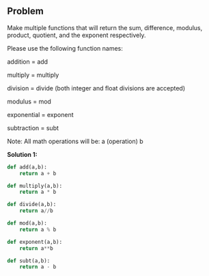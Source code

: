 ## Problem

Make multiple functions that will return the sum, difference, modulus, product, quotient, and the exponent respectively.

Please use the following function names:

addition = add

multiply = multiply

division = divide (both integer and float divisions are accepted)

modulus = mod

exponential = exponent

subtraction = subt

Note: All math operations will be: a (operation) b

**Solution 1:**

```python
def add(a,b):
    return a + b

def multiply(a,b):
    return a * b

def divide(a,b):
    return a//b

def mod(a,b):
    return a % b

def exponent(a,b):
    return a**b

def subt(a,b):
    return a - b
```
